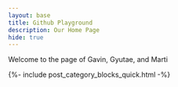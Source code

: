 ```yaml
---
layout: base
title: Github Playground 
description: Our Home Page
hide: true
---
```


Welcome to the page of Gavin, Gyutae, and Marti


{%- include post_category_blocks_quick.html -%}